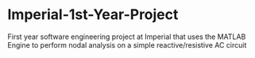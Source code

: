 # Imperial-1st-Year-Project
First year software engineering project at Imperial that uses the MATLAB Engine to perform nodal analysis on a simple reactive/resistive AC circuit

